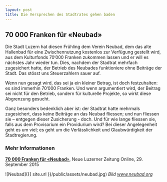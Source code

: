 ```yaml
---
layout: post
title: Die Versprechen des Stadtrates gehen baden
---
```


## 70 000 Franken für «Neubad»
Die Stadt Luzern hat diesen Frühling dem Verein Neubad, dem das alte Hallenbad für eine Zwischennutzung kostenlos zur Verfügung gestellt wird, aus dem Kulturfonds 70‘000 Franken zukommen lassen und er will es nächstes Jahr wieder tun. Dies, nachdem der Stadtrat mehrfach zugesichert hatte, der Betrieb des Neubades funktioniere ohne Beiträge der Stadt. Das stösst uns Steuerzahlern sauer auf.

Wenn nun gesagt wird, das sei ja ein kleiner Betrag, ist doch festzuhalten: es sind immerhin 70‘000 Franken. Und wenn argumentiert wird, der Beitrag sei nicht für den Betrieb, sondern für kulturelle Projekte, so wirkt diese Abgrenzung gesucht.

Ganz besonders bedenklich aber ist: der Stadtrat hatte mehrmals zugesichert, dass keine Beiträge an das Neubad fliessen; und nun fliessen sie – entgegen dieser Zusicherung - doch. Und für wie lange fliessen sie, falls aus dem Provisorium ein Providurium wird? Bei dieser Angelegenheit geht es um viel; es geht um die Verlässlichkeit und Glaubwürdigkeit der Stadtregierung.

### Mehr Informationen
[**70 000 Franken für «Neubad**»](http://www.luzernerzeitung.ch/nachrichten/zentralschweiz/lu/abo/70-000-Franken-fuer-Neubad;art9647,602518), Neue Luzerner Zeitung Online, 29. September 2015

![Neubad]({{ site.url }}/public/assets/neubad.jpg)
*Bild www.neubad.org*
